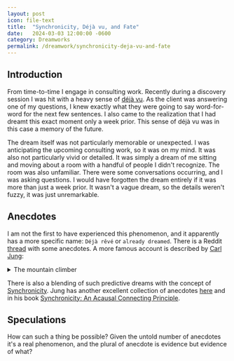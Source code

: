 ```yaml
---
layout: post
icon: file-text
title:  "Synchronicity, Déjà vu, and Fate"
date:   2024-03-03 12:00:00 -0600
category: Dreamworks
permalink: /dreamwork/synchronicity-deja-vu-and-fate
---
```


## Introduction

From time-to-time I engage in consulting work. Recently during a discovery session I was
hit with a heavy sense of [déjà vu](https://en.wikipedia.org/wiki/D%C3%A9j%C3%A0_vu). As the
client was answering one of my questions, I knew exactly what they were going to say word-for-word
for the next few sentences. I also came to the realization that I had dreamt this exact moment
only a week prior. This sense of déjà vu was in this case a memory of the future.

The dream itself was not particularly memorable or unexpected. I was anticipating
the upcoming consulting work, so it was on my mind. It was also not particularly vivid or
detailed. It was simply a dream of me sitting and moving about a room with a handful
of people I didn't recognize. The room was also unfamiliar. There were some conversations
occurring, and I was asking questions. I would have forgotten the dream entirely if it
was more than just a week prior. It wasn't a vague dream, so the details weren't fuzzy,
it was just unremarkable.

## Anecdotes

I am not the first to have experienced this phenomenon, and it apparently has a more specific
name: `Déjà rêvé` or `already dreamed`. There is a Reddit
[thread](https://www.reddit.com/r/DejaReve/comments/zm12nn/does_anyone_else_suffer_from_deja_reve/)
with some anecdotes. A more famous account is described by [Carl Jung](https://en.wikipedia.org/wiki/Carl_Jung):

<details>
    <summary>The mountain climber</summary>

> Among many cases of this sort, I have been especially impressed with one that concerned
> a colleague of mine in Zürich. He was a man somewhat older than myself whom I saw from
> time to time, and who always teased me on these occasions about my interest in
> dream-interpretation. I met him one day in the street, and he called out to me:
> “How are things going? Are you still interpreting dreams? By the way, I’ve had another
> idiotic dream. Does it mean something too?” He had dreamed as follows: “I am climbing a
> high mountain over steep, snow-covered slopes. I mount higher and higher — it is marvellous
> weather. The higher I climb, the better I feel. I think: ‘If only I could go on climbing
> like this for ever!’ When I reach the summit, my happiness and elation are so strong that
> I feel I could mount right up into space. And I discover that I actually can do this. I go
> on climbing on empty air. I awake in a real ecstasy.” When he had told me his dream, I said:
> “My dear man, I know you can’t give up mountaineering, but let me implore you not to go
> alone from now on. When you go, take two guides, and you must promise on your word of
> honour to follow their directions’.” “Incorrigible!” he replied laughing, and said good-bye.
> I never saw him again. Two months later came the first blow. When out alone, he was buried
> by an avalanche, but was dug out in the nick of time by a military patrol which happened to
> came along. Three months after this the end came. He went on a climb accompanied by a younger
> friend, but without guides. An alpinist standing below saw him literally step out into the
> air as he was letting himself down a rock wall. He fell on to the head of his friend, who
> was waiting beneath him, and both were dashed to pieces far below. That was an ecstasis in
> the full meaning of the word.

&mdash; Carl Jung, *The practice of psychotherapy* [p. 150-151](https://archive.org/details/practiceofpsycho0016jung/page/150/mode/2up)
</details>

There is also a blending of such predictive dreams with the concept of [Synchronicity](https://en.wikipedia.org/wiki/Synchronicity).
Jung has another excellent collection of anecdotes [here](https://carljungdepthpsychologysite.blog/2020/06/01/the-hereafter/)
and in his book [Synchronicity: An Acausal Connecting Principle](https://en.wikipedia.org/wiki/Synchronicity_(book)).

## Speculations

How can such a thing be possible? Given the untold number of anecdotes it's a real phenomenon,
and the plural of anecdote is evidence but evidence of what?
